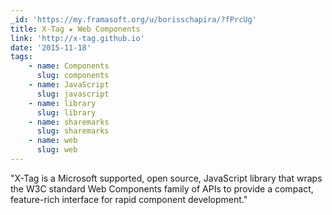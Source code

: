 ```yaml
---
_id: 'https://my.framasoft.org/u/borisschapira/?fPrcUg'
title: X-Tag ★ Web Components
link: 'http://x-tag.github.io'
date: '2015-11-18'
tags:
    - name: Components
      slug: components
    - name: JavaScript
      slug: javascript
    - name: library
      slug: library
    - name: sharemarks
      slug: sharemarks
    - name: web
      slug: web
---
```


<div class="markdown"><p>&quot;X-Tag is a Microsoft supported, open source, JavaScript library that wraps the W3C standard Web Components family of APIs to provide a compact, feature-rich interface for rapid component development.&quot;
</p></div>
